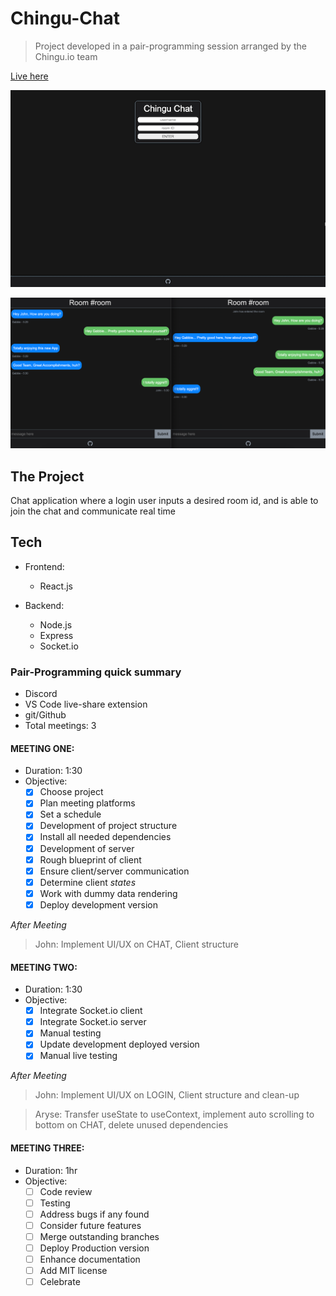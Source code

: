 # Chingu-Chat

> Project developed in a pair-programming session arranged by the Chingu.io team

[Live here](https://chingu-chat.herokuapp.com/)

![Image of Login Page](one.png)

![Image of Chat Room](two.png)

## The Project

Chat application where a login user inputs a desired room id, and is able to join the chat and communicate real time

## Tech

- Frontend:

  - React.js

- Backend:
  - Node.js
  - Express
  - Socket.io

### Pair-Programming quick summary

- Discord
- VS Code live-share extension
- git/Github
- Total meetings: 3

#### MEETING ONE:

- Duration: 1:30
- Objective:
  - [x] Choose project
  - [x] Plan meeting platforms
  - [x] Set a schedule
  - [x] Development of project structure
  - [x] Install all needed dependencies
  - [x] Development of server
  - [x] Rough blueprint of client
  - [x] Ensure client/server communication
  - [x] Determine client _states_
  - [x] Work with dummy data rendering
  - [x] Deploy development version

_After_ _Meeting_

> John: Implement UI/UX on CHAT, Client structure

#### MEETING TWO:

- Duration: 1:30
- Objective:
  - [x] Integrate Socket.io client
  - [x] Integrate Socket.io server
  - [x] Manual testing
  - [x] Update development deployed version
  - [x] Manual live testing

_After_ _Meeting_

> John: Implement UI/UX on LOGIN, Client structure and clean-up

> Aryse: Transfer useState to useContext, implement auto scrolling to bottom on CHAT, delete unused dependencies

#### MEETING THREE:

- Duration: 1hr
- Objective:
  - [ ] Code review
  - [ ] Testing
  - [ ] Address bugs if any found
  - [ ] Consider future features
  - [ ] Merge outstanding branches
  - [ ] Deploy Production version
  - [ ] Enhance documentation
  - [ ] Add MIT license
  - [ ] Celebrate
